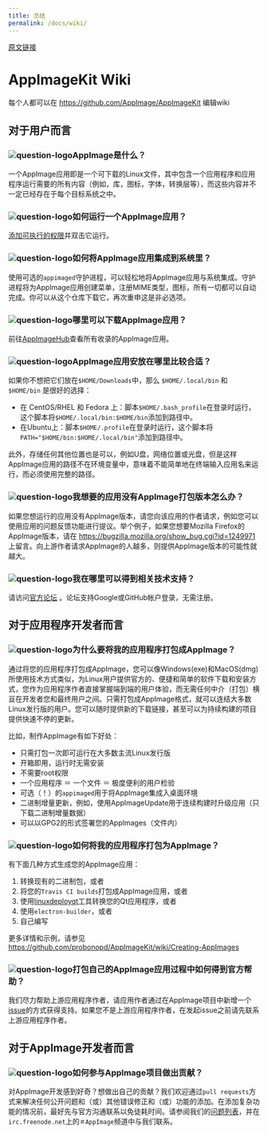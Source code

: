 ```yaml
---
title: 总结
permalink: /docs/wiki/
---
```


[原文链接](https://github.com/AppImage/AppImageKit/wiki)
# AppImageKit Wiki

每个人都可以在 https://github.com/AppImage/AppImageKit 编辑wiki

## 对于用户而言

### ![question-logo](https://raw.githubusercontent.com/encharm/Font-Awesome-SVG-PNG/master/black/png/48/question-circle.png)AppImage是什么？

一个AppImage应用即是一个可下载的Linux文件，其中包含一个应用程序和应用程序运行需要的所有内容（例如，库，图标，字体，转换层等），而这些内容并不一定已经存在于每个目标系统之中。

### ![question-logo](https://raw.githubusercontent.com/encharm/Font-Awesome-SVG-PNG/master/black/png/48/question-circle.png)如何运行一个AppImage应用？

[添加可执行的权限](http://discourse.appimage.org/t/how-to-make-an-appimage-executable/80)并双击它运行。

### ![question-logo](https://raw.githubusercontent.com/encharm/Font-Awesome-SVG-PNG/master/black/png/48/question-circle.png)如何将AppImage应用集成到系统里？

使用可选的`appimaged`守护进程，可以轻松地将AppImage应用与系统集成。守护进程将为AppImage应用创建菜单，注册MIME类型，图标，所有一切都可以自动完成。你可以从这个仓库下载它，再次重申这是非必选项。

### ![question-logo](https://raw.githubusercontent.com/encharm/Font-Awesome-SVG-PNG/master/black/png/48/question-circle.png)哪里可以下载AppImage应用？
前往[AppImageHub](https://appimage.github.io/apps/)查看所有收录的AppImage应用。

### ![question-logo](https://raw.githubusercontent.com/encharm/Font-Awesome-SVG-PNG/master/black/png/48/question-circle.png)AppImage应用安放在哪里比较合适？
如果你不想把它们放在`$HOME/Downloads`中，那么  `$HOME/.local/bin` 和 `$HOME/bin` 是很好的选择：
* 在 CentOS/RHEL 和 Fedora 上：脚本`$HOME/.bash_profile`在登录时运行，这个脚本将`$HOME/.local/bin:$HOME/bin`添加到路径中。
* 在Ubuntu上：脚本`$HOME/.profile`在登录时运行，这个脚本将`PATH="$HOME/bin:$HOME/.local/bin"`添加到路径中。

此外，存储任何其他位置也是可以，例如U盘，网络位置或光盘，但是这样AppImage应用的路径不在环境变量中，意味着不能简单地在终端输入应用名来运行，而必须使用完整的路径。

### ![question-logo](https://raw.githubusercontent.com/encharm/Font-Awesome-SVG-PNG/master/black/png/48/question-circle.png)我想要的应用没有AppImage打包版本怎么办？
如果您想运行的应用没有AppImage版本，请您向该应用的作者请求，例如您可以使用应用的问题反馈功能进行提议。举个例子，如果您想要Mozilla Firefox的AppImage版本，请在 https://bugzilla.mozilla.org/show_bug.cgi?id=1249971 上留言。向上游作者请求AppImage的人越多，则提供AppImage版本的可能性就越大。

### ![question-logo](https://raw.githubusercontent.com/encharm/Font-Awesome-SVG-PNG/master/black/png/48/question-circle.png)我在哪里可以得到相关技术支持？

请访问[官方论坛](http://discourse.appimage.org/) 。论坛支持Google或GitHub帐户登录，无需注册。

## 对于应用程序开发者而言

### ![question-logo](https://raw.githubusercontent.com/encharm/Font-Awesome-SVG-PNG/master/black/png/48/question-circle.png)为什么要将我的应用程序打包成AppImage？

通过将您的应用程序打包成AppImage，您可以像Windows(exe)和MacOS(dmg)所使用技术方式类似，为Linux用户提供官方的、便捷和简单的软件下载和安装方式，您作为应用程序作者直接掌握端到端的用户体验，而无需任何中介（打包）横亘在开发者您和最终用户之间。只需打包成AppImage格式，就可以连结大多数Linux发行版的用户。您可以随时提供新的下载链接，甚至可以为持续构建的项目提供快速不停的更新。

比如，制作AppImage有如下好处：
- 只需打包一次即可运行在大多数主流Linux发行版
- 开箱即用，运行时无需安装
- 不需要root权限
- 一个应用程序 ＝ 一个文件 ＝ 极度便利的用户检验
- 可选（！）的`appimaged`用于将AppImage集成入桌面环境
- 二进制增量更新，例如，使用AppImageUpdate用于连续构建时升级应用（只下载二进制增量数据）
- 可以以GPG2的形式签署您的AppImages（文件内）

### ![question-logo](https://raw.githubusercontent.com/encharm/Font-Awesome-SVG-PNG/master/black/png/48/question-circle.png)如何将我的应用程序打包为AppImage？

有下面几种方式生成您的AppImage应用：

 1. 转换现有的二进制包，或者
 2. 将您的`Travis CI builds`打包成AppImage应用，或者
 3. 使用[linuxdeployqt](https://github.com/probonopd/linuxdeployqt/)工具转换您的Qt应用程序，或者
 4. 使用`electron-builder`，或者
 5. 自己编写

更多详情和示例，请参见 https://github.com/probonopd/AppImageKit/wiki/Creating-AppImages

### ![question-logo](https://raw.githubusercontent.com/encharm/Font-Awesome-SVG-PNG/master/black/png/48/question-circle.png)打包自己的AppImage应用过程中如何得到官方帮助？

我们尽力帮助上游应用程序作者，请应用作者通过在AppImage项目中新增一个[issue](https://github.com/AppImage/AppImageKit/issues)的方式获得支持。如果您不是上游应用程序作者，在发起issue之前请先联系上游应用程序作者。

## 对于AppImage开发者而言

### ![question-logo](https://raw.githubusercontent.com/encharm/Font-Awesome-SVG-PNG/master/black/png/48/question-circle.png)如何参与AppImage项目做出贡献？

对AppImage开发感到好奇？想做出自己的贡献？我们欢迎通过`pull requests`方式来解决任何公开问题和（或）其他错误修正和（或）功能的添加。在添加复杂功能的情况前，最好先与官方沟通联系以免徒耗时间。请参阅我们的[问题列表](https://github.com/probonopd/AppImageKit/issues)，并在`irc.freenode.net`上的`＃AppImage`频道中与我们联系。
